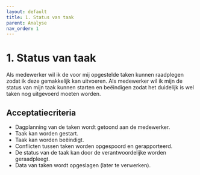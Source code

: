 ```yaml
---
layout: default
title: 1. Status van taak
parent: Analyse
nav_order: 1
---
```


# 1. Status van taak

Als medewerker wil ik de voor mij opgestelde taken kunnen raadplegen zodat ik deze gemakkelijk kan uitvoeren.
Als medewerker wil ik mijn de status van mijn taak kunnen starten en beëindigen zodat het duidelijk 
is wel taken nog uitgevoerd moeten worden.

## Acceptatiecriteria

* Dagplanning van de taken wordt getoond aan de medewerker.
* Taak kan worden gestart.
* Taak kan worden beëindigt.
* Conflicten tussen taken worden opgespoord en gerapporteerd.
* De status van de taak kan door de verantwoordelijke worden geraadpleegt.
* Data van taken wordt opgeslagen (later te verwerken).

